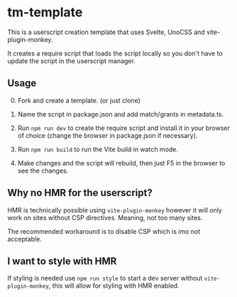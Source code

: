 # tm-template

This is a userscript creation template that uses Svelte, UnoCSS and vite-plugin-monkey.

It creates a require script that loads the script locally so you don't have to update the script in the userscript manager.

## Usage

0. Fork and create a template. (or just clone)

1. Name the script in package.json and add match/grants in metadata.ts.

2. Run `npm run dev` to create the require script and install it in your browser of choice (change the browser in package.json if necessary).

3. Run `npm run build` to run the Vite build in watch mode.

4. Make changes and the script will rebuild, then just F5 in the browser to see the changes.

## Why no HMR for the userscript?

HMR is technically possible using `vite-plugin-monkey` however it will only work on sites without CSP directives. Meaning, not too many sites.

The recommended workaround is to disable CSP which is imo not acceptable.

## I want to style with HMR

If styling is needed use `npm run style` to start a dev server without `vite-plugin-monkey`, this will allow for styling with HMR enabled.
